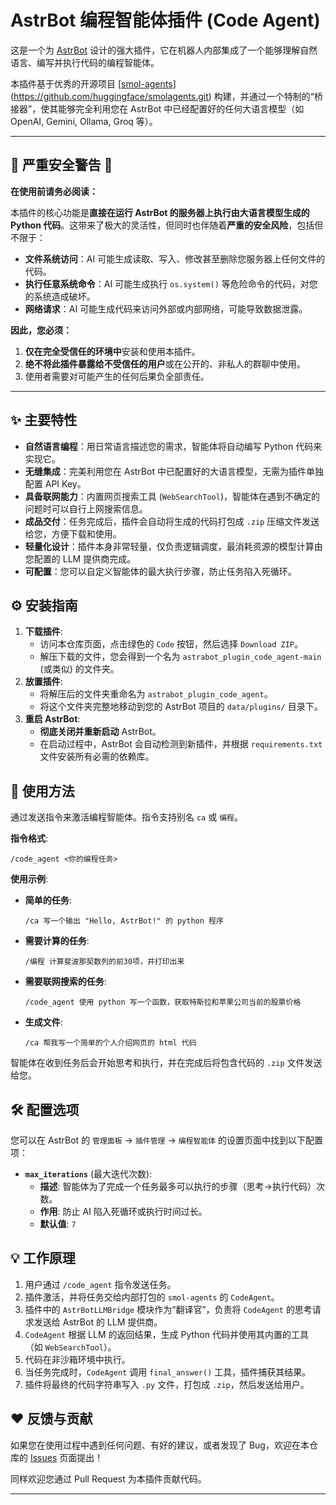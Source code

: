
# AstrBot 编程智能体插件 (Code Agent)

这是一个为 [AstrBot](https://github.com/AstrBotDevs/AstrBot) 设计的强大插件，它在机器人内部集成了一个能够理解自然语言、编写并执行代码的编程智能体。

本插件基于优秀的开源项目 [[smol-agents](https://github.com/huggingface/smol-agents)](https://github.com/huggingface/smolagents.git) 构建，并通过一个特制的“桥接器”，使其能够完全利用您在 AstrBot 中已经配置好的任何大语言模型（如 OpenAI, Gemini, Ollama, Groq 等）。

---

🚨 **严重安全警告** 🚨
---

**在使用前请务必阅读：**

本插件的核心功能是**直接在运行 AstrBot 的服务器上执行由大语言模型生成的 Python 代码**。这带来了极大的灵活性，但同时也伴随着**严重的安全风险**，包括但不限于：

*   **文件系统访问**：AI 可能生成读取、写入、修改甚至删除您服务器上任何文件的代码。
*   **执行任意系统命令**：AI 可能生成执行 `os.system()` 等危险命令的代码，对您的系统造成破坏。
*   **网络请求**：AI 可能生成代码来访问外部或内部网络，可能导致数据泄露。

**因此，您必须：**
1.  **仅在完全受信任的环境中**安装和使用本插件。
2.  **绝不将此插件暴露给不受信任的用户**或在公开的、非私人的群聊中使用。
3.  使用者需要对可能产生的任何后果负全部责任。

---

## ✨ 主要特性

*   **自然语言编程**：用日常语言描述您的需求，智能体将自动编写 Python 代码来实现它。
*   **无缝集成**：完美利用您在 AstrBot 中已配置好的大语言模型，无需为插件单独配置 API Key。
*   **具备联网能力**：内置网页搜索工具 (`WebSearchTool`)，智能体在遇到不确定的问题时可以自行上网搜索信息。
*   **成品交付**：任务完成后，插件会自动将生成的代码打包成 `.zip` 压缩文件发送给您，方便下载和使用。
*   **轻量化设计**：插件本身非常轻量，仅负责逻辑调度，最消耗资源的模型计算由您配置的 LLM 提供商完成。
*   **可配置**：您可以自定义智能体的最大执行步骤，防止任务陷入死循环。

## ⚙️ 安装指南

1.  **下载插件**:
    *   访问本仓库页面，点击绿色的 `Code` 按钮，然后选择 `Download ZIP`。
    *   解压下载的文件，您会得到一个名为 `astrabot_plugin_code_agent-main` (或类似) 的文件夹。
2.  **放置插件**:
    *   将解压后的文件夹重命名为 `astrabot_plugin_code_agent`。
    *   将这个文件夹完整地移动到您的 AstrBot 项目的 `data/plugins/` 目录下。
3.  **重启 AstrBot**:
    *   **彻底关闭并重新启动** AstrBot。
    *   在启动过程中，AstrBot 会自动检测到新插件，并根据 `requirements.txt` 文件安装所有必需的依赖库。

## 🚀 使用方法

通过发送指令来激活编程智能体。指令支持别名 `ca` 或 `编程`。

**指令格式**:
```
/code_agent <你的编程任务>
```

**使用示例**:

*   **简单的任务**:
    ```
    /ca 写一个输出 "Hello, AstrBot!" 的 python 程序
    ```
*   **需要计算的任务**:
    ```
    /编程 计算斐波那契数列的前30项，并打印出来
    ```
*   **需要联网搜索的任务**:
    ```
    /code_agent 使用 python 写一个函数，获取特斯拉和苹果公司当前的股票价格
    ```
*   **生成文件**:
    ```
    /ca 帮我写一个简单的个人介绍网页的 html 代码
    ```

智能体在收到任务后会开始思考和执行，并在完成后将包含代码的 `.zip` 文件发送给您。

## 🛠️ 配置选项

您可以在 AstrBot 的 `管理面板` -> `插件管理` -> `编程智能体` 的设置页面中找到以下配置项：

*   **`max_iterations`** (最大迭代次数):
    *   **描述**: 智能体为了完成一个任务最多可以执行的步骤（思考->执行代码）次数。
    *   **作用**: 防止 AI 陷入死循环或执行时间过长。
    *   **默认值**: `7`

## 💡 工作原理

1.  用户通过 `/code_agent` 指令发送任务。
2.  插件激活，并将任务交给内部打包的 `smol-agents` 的 `CodeAgent`。
3.  插件中的 `AstrBotLLMBridge` 模块作为“翻译官”，负责将 `CodeAgent` 的思考请求发送给 AstrBot 的 LLM 提供商。
4.  `CodeAgent` 根据 LLM 的返回结果，生成 Python 代码并使用其内置的工具（如 `WebSearchTool`）。
5.  代码在非沙箱环境中执行。
6.  当任务完成时，`CodeAgent` 调用 `final_answer()` 工具，插件捕获其结果。
7.  插件将最终的代码字符串写入 `.py` 文件，打包成 `.zip`，然后发送给用户。

## ❤️ 反馈与贡献

如果您在使用过程中遇到任何问题、有好的建议，或者发现了 Bug，欢迎在本仓库的 [Issues](https://github.com/YourUsername/astrabot_plugin_code_agent/issues) 页面提出！

同样欢迎您通过 Pull Request 为本插件贡献代码。

---
```


